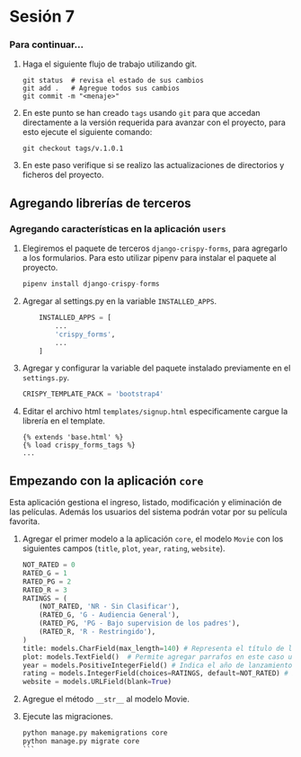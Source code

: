 # Sesión 7

### Para continuar...
1. Haga el siguiente flujo de trabajo utilizando git.
    
    ```git
    git status  # revisa el estado de sus cambios
    git add .   # Agregue todos sus cambios
    git commit -m "<menaje>"
    ```

2. En este punto se han creado `tags` usando `git` para que accedan directamente a la versión requerida para avanzar con el proyecto, para esto ejecute el siguiente comando:
    
    ```git 
    git checkout tags/v.1.0.1
    ```

3. En este paso verifique si se realizo las actualizaciones de directorios y ficheros del proyecto.

## Agregando librerías de terceros

### Agregando características en la aplicación `users`

1. Elegiremos el paquete de terceros `django-crispy-forms`, para agregarlo a los formularios. Para esto utilizar pipenv para instalar el paquete al proyecto.
    ```python
    pipenv install django-crispy-forms
    ```
2. Agregar al settings.py en la variable `INSTALLED_APPS`.
    ```python
        INSTALLED_APPS = [
            ...
            'crispy_forms',
            ...
        ]
    ```

3. Agregar y configurar la variable del paquete instalado previamente en el `settings.py`.
    ```python
    CRISPY_TEMPLATE_PACK = 'bootstrap4'
    ```

4. Editar el archivo html `templates/signup.html` especificamente cargue la librería en el template.
    ```
    {% extends 'base.html' %}
    {% load crispy_forms_tags %}
    ...
    ```

## Empezando con la aplicación `core`

Esta aplicación gestiona el ingreso, listado, modificación y eliminación de las películas. Además los usuarios del sistema podrán votar por su película favorita.

1. Agregar el primer modelo a la aplicación `core`, el modelo `Movie` con los siguientes campos (`title`, `plot`, `year`, `rating`, `website`).

    ```python
    NOT_RATED = 0
    RATED_G = 1
    RATED_PG = 2
    RATED_R = 3
    RATINGS = (
        (NOT_RATED, 'NR - Sin Clasificar'),
        (RATED_G, 'G - Audiencia General'),
        (RATED_PG, 'PG - Bajo supervision de los padres'),
        (RATED_R, 'R - Restringido'),
    )
    title: models.CharField(max_length=140) # Representa el título de la película
    plot: models.TextField()  # Permite agregar parrafos en este caso un argumento sobre la pelicula.
    year = models.PositiveIntegerField() # Indica el año de lanzamiento de la pelicula
    rating = models.IntegerField(choices=RATINGS, default=NOT_RATED) # Explicación
    website = models.URLField(blank=True)
    ```

2. Agregue el método `__str__` al modelo Movie.

3. Ejecute las migraciones.
    
    ````python
    python manage.py makemigrations core
    python manage.py migrate core
    ```
